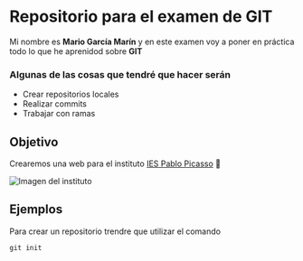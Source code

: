 # Repositorio para el examen de GIT

Mi nombre es __Mario García Marín__ y en este examen voy a poner en práctica todo lo que he aprenidod sobre __GIT__

### Algunas de las cosas que tendré que hacer serán

- Crear repositorios locales
- Realizar commits
- Trabajar con ramas

## Objetivo

Crearemos una web para el instituto [IES Pablo Picasso](https://fpiespablopicasso.es) :school:

![Imagen del instituto](https://fpiespablopicasso.es/wp-content/uploads/2022/03/LOGOTIPO-IES-PABLO-PICASSO-texto-morado.png)
## Ejemplos

Para crear un repositorio trendre que utilizar el comando

```
git init
```